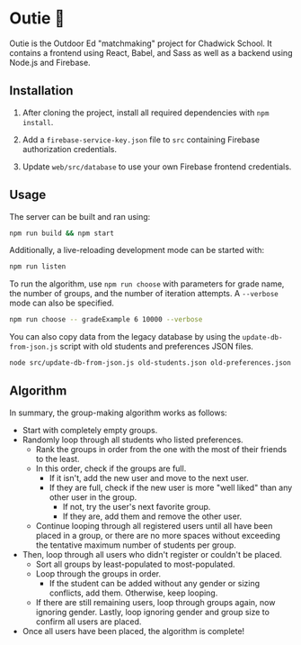# Outie 🐬

Outie is the Outdoor Ed "matchmaking" project for Chadwick School. It contains
a frontend using React, Babel, and Sass as well as a backend using Node.js and
Firebase.

## Installation

 1. After cloning the project, install all required dependencies with `npm install`.

 2. Add a `firebase-service-key.json` file to `src` containing Firebase
    authorization credentials.

 3. Update `web/src/database` to use your own Firebase frontend credentials.

## Usage

The server can be built and ran using:

```bash
npm run build && npm start
```

Additionally, a live-reloading development mode can be started with:

```bash
npm run listen
```

To run the algorithm, use `npm run choose` with parameters for grade name,
the number of groups, and the number of iteration attempts. A `--verbose` mode
can also be specified.

```bash
npm run choose -- gradeExample 6 10000 --verbose
```

You can also copy data from the legacy database by using the `update-db-from-json.js`
script with old students and preferences JSON files.

```bash
node src/update-db-from-json.js old-students.json old-preferences.json
```

## Algorithm

In summary, the group-making algorithm works as follows:

 - Start with completely empty groups.
 - Randomly loop through all students who listed preferences.
    - Rank the groups in order from the one with the most of their friends to the
      least.
    - In this order, check if the groups are full.
       - If it isn't, add the new user and move to the next user.
       - If they are full, check if the new user is more "well liked" than any
         other user in the group.
          - If not, try the user's next favorite group.
          - If they are, add them and remove the other user.
    - Continue looping through all registered users until all have been
      placed in a group, or there are no more spaces without exceeding the
      tentative maximum number of students per group.
 - Then, loop through all users who didn't register or couldn't be placed.
    - Sort all groups by least-populated to most-populated.
    - Loop through the groups in order.
       - If the student can be added without any gender or sizing conflicts,
         add them. Otherwise, keep looping.
    - If there are still remaining users, loop through groups again, now ignoring
      gender. Lastly, loop ignoring gender and group size to confirm all users
      are placed.
 - Once all users have been placed, the algorithm is complete!
